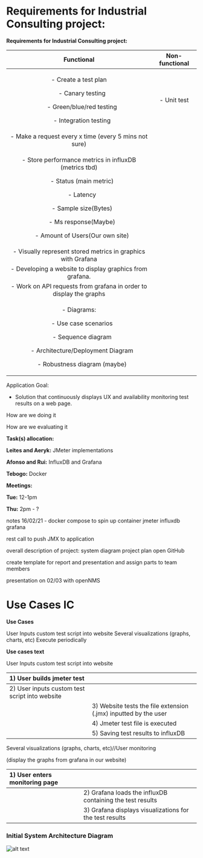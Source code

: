 # Requirements for Industrial Consulting project:

**Requirements for Industrial Consulting project:**



|**Functional**|**Non-functional**|
| :-: | :-: |
|<p>- Create a test plan</p><p>&emsp;- Canary testing</p><p>&emsp;- Green/blue/red testing</p><p>&emsp;- Integration testing</p>|- Unit test|
|- Make a request every x time (every 5 mins not sure)||
|<p>- Store performance metrics in influxDB (metrics tbd)</p><p>&emsp;- Status (main metric)</p><p>&emsp;- Latency</p><p>&emsp;- Sample size(Bytes)</p><p>&emsp;- Ms response(Maybe)</p><p>&emsp;- Amount of Users(Our own site)</p>||
|- Visually represent stored metrics in graphics with Grafana||
|- Developing a website to display graphics from grafana.||
|- Work on API requests from grafana in order to display the graphs||
|<p>- Diagrams:</p><p>&emsp;- Use case scenarios</p><p>&emsp;- Sequence diagram</p><p>&emsp;- Architecture/Deployment Diagram</p><p>&emsp;- Robustness diagram (maybe)</p>||


Application Goal:

- Solution that continuously displays UX and availability monitoring test results on a web page.

How are we doing it

How are we evaluating it

**Task(s) allocation:**

**Leites and Aeryk:** JMeter implementations

**Afonso and Rui:** InfluxDB and Grafana

**Tebogo:** Docker


**Meetings:**

**Tue:** 12-1pm

**Thu:** 2pm - ?

notes 16/02/21 - 
docker compose to spin up container
jmeter
influxdb
grafana

rest call to push JMX to application

overall description of project:
system diagram 
project plan
open GitHub

create template for report and presentation and assign parts to team members

presentation on 02/03 with openNMS




# Use Cases IC

**Use Cases**

User Inputs custom test script into website
Several visualizations (graphs, charts, etc)
Execute periodically


**Use cases text**

User Inputs custom test script into website

|1) User builds jmeter test||
| :- | :- |
|2) User inputs custom test script into website||
||3) Website tests the file extension (.jmx) inputted by the user|
||4) Jmeter test file is executed|
||5) Saving test results to influxDB|









Several visualizations (graphs, charts, etc)//User monitoring

(display the graphs from grafana in our website)

|1) User enters monitoring page||
| :- | :- |
||2) Grafana loads the influxDB containing the test results|
||3) Grafana displays visualizations for the test results|

### Initial System Architecture Diagram
![alt text](Diagram/firstDiagram.png)

